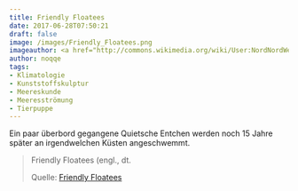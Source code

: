 ```yaml
---
title: Friendly Floatees
date: 2017-06-28T07:50:21
draft: false
image: /images/Friendly_Floatees.png
imageauthor: <a href="http://commons.wikimedia.org/wiki/User:NordNordWest" title="User:NordNordWest">NordNordWest</a>
author: noqqe
tags:
- Klimatologie
- Kunststoffskulptur
- Meereskunde
- Meeresströmung
- Tierpuppe
---
```


Ein paar überbord gegangene Quietsche Entchen werden noch 15 Jahre später
an irgendwelchen Küsten angeschwemmt.

> Friendly Floatees (engl., dt.
>
> Quelle: [Friendly Floatees](https://de.wikipedia.org/wiki/Friendly_Floatees)
